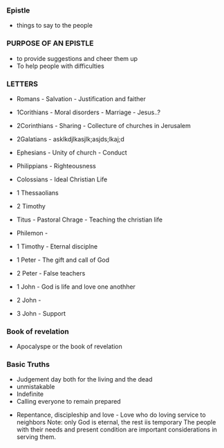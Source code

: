 ### Epistle
- things to say to the people

### PURPOSE OF AN EPISTLE
- to provide suggestions and cheer them up
- To help people with difficulties

### LETTERS
* Romans
      - Salvation
      - Justification and faither
* 1Corithians
      - Moral disorders
      - Marriage
      - Jesus..?
* 2Corinthians
      - Sharing
      - Collecture of churches in Jerusalem
* 2Galatians
      - asklkdjlkasjlk;asjds;lkaj;d
* Ephesians
      - Unity of church
      - Conduct
* Philippians
      - Righteousness
* Colossians
      - Ideal Christian Life

* 1 Thessaolians 
* 2 Timothy
* Titus
      - Pastoral Chrage
      - Teaching the christian life
* Philemon
      - 
* 1 Timothy
      - Eternal disciplne
* 1 Peter
      - The gift and call of God
* 2 Peter
      - False teachers
* 1 John
      - God is life and love one anothher
* 2 John
      - 
* 3 John 
      - Support

### Book of revelation
- Apocalyspe  or the book of revelation

### Basic Truths
- Judgement day both for the living and the dead 
- unmistakable
- Indefinite
- Calling everyone to remain prepared

* Repentance, discipleship and love
      - Love who do loving service to neighbors
      Note: only God  is eternal, the rest iis temporary
            The people with their needs and present condition are important considerations in serving them.
            
